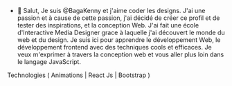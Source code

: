 - 👋 Salut, Je suis @BagaKenny et j'aime coder les designs. J'ai une passion et à cause de cette passion, j'ai décidé de créer ce profil et de tester des inspirations, et la conception Web. J'ai fait une école d'Interactive Media Designer grace à laquelle j'ai découvert le monde du web et du design. Je suis ici pour apprendre le développement Web, le développement frontend avec des techniques cools et efficaces. Je veux m'exprimer à travers la conception web et vous aller plus loin dans le langage JavaScript.

Technologies ( Animations | React Js | Bootstrap )
